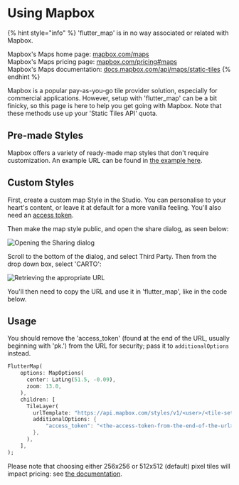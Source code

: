 # Using Mapbox

{% hint style="info" %}
'flutter\_map' is in no way associated or related with Mapbox.

Mapbox's Maps home page: [mapbox.com/maps](https://www.mapbox.com/maps)\
Mapbox's Maps pricing page: [mapbox.com/pricing#maps](https://www.mapbox.com/pricing#maps)\
Mapbox's Maps documentation: [docs.mapbox.com/api/maps/static-tiles](https://docs.mapbox.com/api/maps/static-tiles)
{% endhint %}

Mapbox is a popular pay-as-you-go tile provider solution, especially for commercial applications. However, setup with 'flutter\_map' can be a bit finicky, so this page is here to help you get going with Mapbox. Note that these methods use up your 'Static Tiles API' quota.

## Pre-made Styles

Mapbox offers a variety of ready-made map styles that don't require customization. An example URL can be found in [the example here](https://docs.mapbox.com/api/maps/static-tiles/#example-request-retrieve-raster-tiles-from-styles).

## Custom Styles

First, create a custom map Style in the Studio. You can personalise to your heart's content, or leave it at default for a more vanilla feeling. You'll also need an [access token](https://docs.mapbox.com/help/getting-started/access-tokens/).

Then make the map style public, and open the share dialog, as seen below:&#x20;

![Opening the Sharing dialog](<../.gitbook/assets/flutter\_map wiki mapbox1>)

Scroll to the bottom of the dialog, and select Third Party. Then from the drop down box, select 'CARTO':&#x20;

![Retrieving the appropriate URL](<../.gitbook/assets/flutter\_map wiki mapbox2>)

You'll then need to copy the URL and use it in 'flutter\_map', like in the code below.

## Usage

You should remove the 'access\_token' (found at the end of the URL, usually beginning with 'pk.') from the URL for security; pass it to `additionalOptions` instead.

```dart
FlutterMap(
    options: MapOptions(
      center: LatLng(51.5, -0.09),
      zoom: 13.0,
    ),
    children: [
      TileLayer(
        urlTemplate: "https://api.mapbox.com/styles/v1/<user>/<tile-set-id>/tiles/<256/512>/{z}/{x}/{y}@2x?access_token={access_token}",
        additionalOptions: {
            "access_token": "<the-access-token-from-the-end-of-the-url>"
        },
      ),
    ],
);
```

Please note that choosing either 256x256 or 512x512 (default) pixel tiles will impact pricing: see [the documentation](https://docs.mapbox.com/api/maps/static-tiles/#manage-static-tiles-api-costs).

